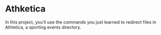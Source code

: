# Athketica
In this project, you’ll use the commands you just learned to redirect files in Athletica, a sporting events directory.
